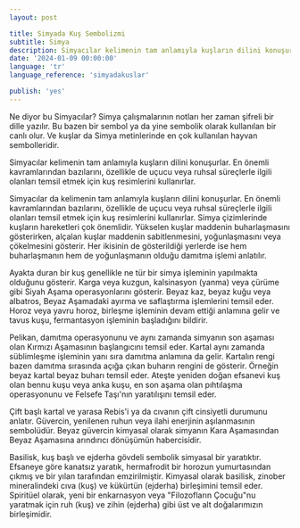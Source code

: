 ```yaml
---
layout: post

title: Simyada Kuş Sembolizmi
subtitle: Simya
description: Simyacılar kelimenin tam anlamıyla kuşların dilini konuşurlar. En önemli kavramlarından bazılarını, özellikle de uçucu veya ruhsal süreçlerle ilgili olanları temsil etmek için kuş resimlerini kullanırlar.
date: '2024-01-09 00:00:00'
language: 'tr'
language_reference: 'simyadakuslar'

publish: 'yes'
---
```


Ne diyor bu Simyacılar?
Simya çalışmalarının notları her zaman şifreli bir dille yazılır. Bu bazen bir sembol ya da yine sembolik olarak kullanılan bir canlı olur. Ve kuşlar da Simya metinlerinde en çok kullanılan hayvan sembolleridir.

Simyacılar kelimenin tam anlamıyla kuşların dilini konuşurlar. En önemli kavramlarından bazılarını, özellikle de uçucu veya ruhsal süreçlerle ilgili olanları temsil etmek için kuş resimlerini kullanırlar.

Simyacılar da kelimenin tam anlamıyla kuşların dilini konuşurlar. En önemli kavramlarından bazılarını, özellikle de uçucu veya ruhsal süreçlerle ilgili olanları temsil etmek için kuş resimlerini kullanırlar.
Simya çizimlerinde kuşların hareketleri çok önemlidir. Yükselen kuşlar maddenin buharlaşmasını gösterirken, alçalan kuşlar maddenin sabitlenmesini, yoğunlaşmasını veya çökelmesini gösterir. Her ikisinin de gösterildiği yerlerde ise hem buharlaşmanın hem de yoğunlaşmanın olduğu damıtma işlemi anlatılır.

Ayakta duran bir kuş genellikle ne tür bir simya işleminin yapılmakta olduğunu gösterir. Karga veya kuzgun, kalsinasyon (yanma) veya çürüme gibi Siyah Aşama operasyonlarını gösterir.
Beyaz kaz, beyaz kuğu veya albatros, Beyaz Aşamadaki ayırma ve saflaştırma işlemlerini temsil eder. Horoz veya yavru horoz, birleşme işleminin devam ettiği anlamına gelir ve tavus kuşu, fermantasyon işleminin başladığını bildirir.

Pelikan, damıtma operasyonunu ve aynı zamanda simyanın son aşaması olan Kırmızı Aşamasının başlangıcını temsil eder. Kartal aynı zamanda süblimleşme işleminin yanı sıra damıtma anlamına da gelir. Kartalın rengi bazen damıtma sırasında açığa çıkan buharın rengini de gösterir. Örneğin beyaz kartal beyaz buharı temsil eder. Ateşte yeniden doğan efsanevi kuş olan bennu kuşu veya anka kuşu, en son aşama olan pıhtılaşma operasyonunu ve Felsefe Taşı'nın yaratılışını temsil eder.

Çift başlı kartal ve yarasa Rebis'i ya da cıvanın çift cinsiyetli durumunu anlatır. Güvercin, yenilenen ruhun veya ilahi enerjinin aşılanmasının sembolüdür. Beyaz güvercin kimyasal olarak simyanın Kara Aşamasından Beyaz Aşamasına arındırıcı dönüşümün habercisidir.

Basilisk, kuş başlı ve ejderha gövdeli sembolik simyasal bir yaratıktır. Efsaneye göre kanatsız yaratık, hermafrodit bir horozun yumurtasından çıkmış ve bir yılan tarafından emzirilmiştir. Kimyasal olarak basilisk, zinober mineralindeki cıva (kuş) ve kükürtün (ejderha) birleşimini temsil eder. Spiritüel olarak, yeni bir enkarnasyon veya "Filozofların Çocuğu"nu yaratmak için ruh (kuş) ve zihin (ejderha) gibi üst ve alt doğalarımızın birleşimidir.
